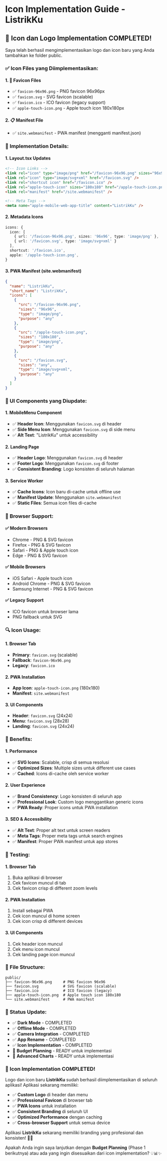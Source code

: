 # Icon Implementation Guide - ListrikKu

## 🎨 Icon dan Logo Implementation COMPLETED!

Saya telah berhasil mengimplementasikan logo dan icon baru yang Anda tambahkan ke folder public.

### ✅ Icon Files yang Diimplementasikan:

#### **1. 📱 Favicon Files**
- ✅ `favicon-96x96.png` - PNG favicon 96x96px
- ✅ `favicon.svg` - SVG favicon (scalable)
- ✅ `favicon.ico` - ICO favicon (legacy support)
- ✅ `apple-touch-icon.png` - Apple touch icon 180x180px

#### **2. 📋 Manifest File**
- ✅ `site.webmanifest` - PWA manifest (mengganti manifest.json)

### 🔧 Implementation Details:

#### **1. Layout.tsx Updates**
```html
<!-- Icon Links -->
<link rel="icon" type="image/png" href="/favicon-96x96.png" sizes="96x96" />
<link rel="icon" type="image/svg+xml" href="/favicon.svg" />
<link rel="shortcut icon" href="/favicon.ico" />
<link rel="apple-touch-icon" sizes="180x180" href="/apple-touch-icon.png" />
<link rel="manifest" href="/site.webmanifest" />

<!-- Meta Tags -->
<meta name="apple-mobile-web-app-title" content="ListrikKu" />
```

#### **2. Metadata Icons**
```typescript
icons: {
  icon: [
    { url: '/favicon-96x96.png', sizes: '96x96', type: 'image/png' },
    { url: '/favicon.svg', type: 'image/svg+xml' }
  ],
  shortcut: '/favicon.ico',
  apple: '/apple-touch-icon.png',
}
```

#### **3. PWA Manifest (site.webmanifest)**
```json
{
  "name": "ListrikKu",
  "short_name": "ListrikKu",
  "icons": [
    {
      "src": "/favicon-96x96.png",
      "sizes": "96x96",
      "type": "image/png",
      "purpose": "any"
    },
    {
      "src": "/apple-touch-icon.png",
      "sizes": "180x180",
      "type": "image/png",
      "purpose": "any"
    },
    {
      "src": "/favicon.svg",
      "sizes": "any",
      "type": "image/svg+xml",
      "purpose": "any"
    }
  ]
}
```

### 🎯 UI Components yang Diupdate:

#### **1. MobileMenu Component**
- ✅ **Header Icon**: Menggunakan `favicon.svg` di header
- ✅ **Side Menu Icon**: Menggunakan `favicon.svg` di side menu
- ✅ **Alt Text**: "ListrikKu" untuk accessibility

#### **2. Landing Page**
- ✅ **Header Logo**: Menggunakan `favicon.svg` di header
- ✅ **Footer Logo**: Menggunakan `favicon.svg` di footer
- ✅ **Consistent Branding**: Logo konsisten di seluruh halaman

#### **3. Service Worker**
- ✅ **Cache Icons**: Icon baru di-cache untuk offline use
- ✅ **Manifest Update**: Menggunakan `site.webmanifest`
- ✅ **Static Files**: Semua icon files di-cache

### 📱 Browser Support:

#### **✅ Modern Browsers**
- Chrome - PNG & SVG favicon
- Firefox - PNG & SVG favicon
- Safari - PNG & Apple touch icon
- Edge - PNG & SVG favicon

#### **✅ Mobile Browsers**
- iOS Safari - Apple touch icon
- Android Chrome - PNG & SVG favicon
- Samsung Internet - PNG & SVG favicon

#### **✅ Legacy Support**
- ICO favicon untuk browser lama
- PNG fallback untuk SVG

### 🔍 Icon Usage:

#### **1. Browser Tab**
- **Primary**: `favicon.svg` (scalable)
- **Fallback**: `favicon-96x96.png`
- **Legacy**: `favicon.ico`

#### **2. PWA Installation**
- **App Icon**: `apple-touch-icon.png` (180x180)
- **Manifest**: `site.webmanifest`

#### **3. UI Components**
- **Header**: `favicon.svg` (24x24)
- **Menu**: `favicon.svg` (28x28)
- **Landing**: `favicon.svg` (24x24)

### 🚀 Benefits:

#### **1. Performance**
- ✅ **SVG Icons**: Scalable, crisp di semua resolusi
- ✅ **Optimized Sizes**: Multiple sizes untuk different use cases
- ✅ **Cached**: Icons di-cache oleh service worker

#### **2. User Experience**
- ✅ **Brand Consistency**: Logo konsisten di seluruh app
- ✅ **Professional Look**: Custom logo menggantikan generic icons
- ✅ **PWA Ready**: Proper icons untuk PWA installation

#### **3. SEO & Accessibility**
- ✅ **Alt Text**: Proper alt text untuk screen readers
- ✅ **Meta Tags**: Proper meta tags untuk search engines
- ✅ **Manifest**: Proper PWA manifest untuk app stores

### 🧪 Testing:

#### **1. Browser Tab**
1. Buka aplikasi di browser
2. Cek favicon muncul di tab
3. Cek favicon crisp di different zoom levels

#### **2. PWA Installation**
1. Install sebagai PWA
2. Cek icon muncul di home screen
3. Cek icon crisp di different devices

#### **3. UI Components**
1. Cek header icon muncul
2. Cek menu icon muncul
3. Cek landing page icon muncul

### 📁 File Structure:

```
public/
├── favicon-96x96.png     # PNG favicon 96x96
├── favicon.svg           # SVG favicon (scalable)
├── favicon.ico           # ICO favicon (legacy)
├── apple-touch-icon.png  # Apple touch icon 180x180
└── site.webmanifest      # PWA manifest
```

### 🎯 Status Update:

- ✅ **Dark Mode** - COMPLETED
- ✅ **Offline Mode** - COMPLETED  
- ✅ **Camera Integration** - COMPLETED
- ✅ **App Rename** - COMPLETED
- ✅ **Icon Implementation** - COMPLETED
- 🔄 **Budget Planning** - READY untuk implementasi
- 🔄 **Advanced Charts** - READY untuk implementasi

### 🎨 Icon Implementation COMPLETED!

Logo dan icon baru **ListrikKu** sudah berhasil diimplementasikan di seluruh aplikasi! Aplikasi sekarang memiliki:

- ✅ **Custom Logo** di header dan menu
- ✅ **Professional Favicon** di browser tab
- ✅ **PWA Icons** untuk installation
- ✅ **Consistent Branding** di seluruh UI
- ✅ **Optimized Performance** dengan caching
- ✅ **Cross-browser Support** untuk semua device

Aplikasi **ListrikKu** sekarang memiliki branding yang profesional dan konsisten! 🎨✨

Apakah Anda ingin saya lanjutkan dengan **Budget Planning** (Phase 1 berikutnya) atau ada yang ingin disesuaikan dari icon implementation? 💡📊✨
